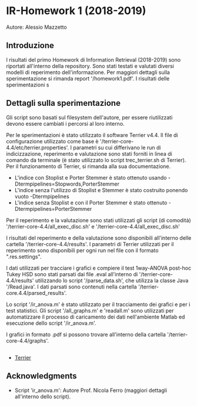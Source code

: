 # IR-Homework 1 (2018-2019)
Autore: Alessio Mazzetto

## Introduzione

I risultati del primo Homework di Information Retrieval (2018-2019) sono riportati all'interno della repository. Sono stati testati e valutati diversi modelli di reperimento dell'informazione. Per maggiori dettagli sulla sperimentazione si rimanda report '/homework1.pdf'. I risultati delle sperimentazioni s 

## Dettagli sulla sperimentazione 

Gli script sono basati sul filesystem dell'autore, per essere riutilizzati devono essere cambiati i percorsi al loro interno.

Per le sperimentazioni è stato utilizzato il software Terrier v4.4. Il file di configurazione utilizzato come base è '/terrier-core-4.4/etc/terrier.properties'. I parametri su cui differivano le run di indicizzazione, reperimento e valutazione sono stati forniti in linea di comando da terminale (è stato utilizzato lo script trec_terrier.sh di Terrier). Per il funzionamento di Terrier, si rimanda alla sua documentazione.

* L'indice con Stoplist e Porter Stemmer è stato ottenuto usando -Dtermpipelines=Stopwords,PorterStemmer 
* L'indice senza l'utilizzo di Stoplist e Stemmer è stato costruito ponendo vuoto -Dtermpipelines
* L'indice senza Stoplist e con il Porter Stemmer è stato ottenuto -Dtermpipelines=PorterStemmer

Per il reperimento e la valutazione sono stati utilizzati gli script (di comodità) '/terrier-core-4.4/all_exec_disc.sh' e '/terrier-core-4.4/all_exec_disc.sh'

I risultati del reperimento e della valutazione sono disponibili all'interno delle cartella '/terrier-core-4.4/results'. I parametri di Terrier utilizzati per il reperimento sono disponibili per ogni run nel file con il formato ".res.settings".

I dati utilizzati per tracciare i grafici e compiere il test 1way-ANOVA post-hoc Tukey HSD sono stati parsati dai file .eval all'interno di '/terrier-core-4.4/results' utilizzando lo script '/parse_data.sh', che utilizza la classe Java '/Read.java'. I dati parsati sono contenuti nella cartella '/terrier-core.4.4/parsed_results'.

Lo script '/ir_anova.m' è stato utilizzato per il tracciamento dei grafici e per i test statistici. Gli script '/all_graphs.m' e 'readall.m' sono utilizzati per automatizzare il processo di caricamento dei dati nell'ambiente Matlab ed esecuzione dello script '/ir_anova.m'.

I grafici in formato .pdf si possono trovare all'interno della cartella '/terrier-core-4.4/graphs'.

##

* [Terrier](http://www.terrier.org)

## Acknowledgments
* Script 'ir_anova.m': Autore Prof. Nicola Ferro (maggiori dettagli all'interno dello script). 
